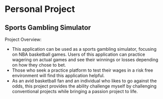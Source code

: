 # Personal Project

## **Sports Gambling Simulator**

Project Overview:
- This application can be used as a sports gambling simulator, focusing on NBA basketball games. 
Users of this application can practice wagering on actual games and see their winnings or losses depending on 
how they chose to bet. 
- Those who seek a practice platform to test their wages in a risk free environment will find this application helpful. 
- As an avid basketball fan and an individual who likes to go against the odds, this project provides the ability
challenge myself by challenging conventional projects while bringing a passion project to life. 

